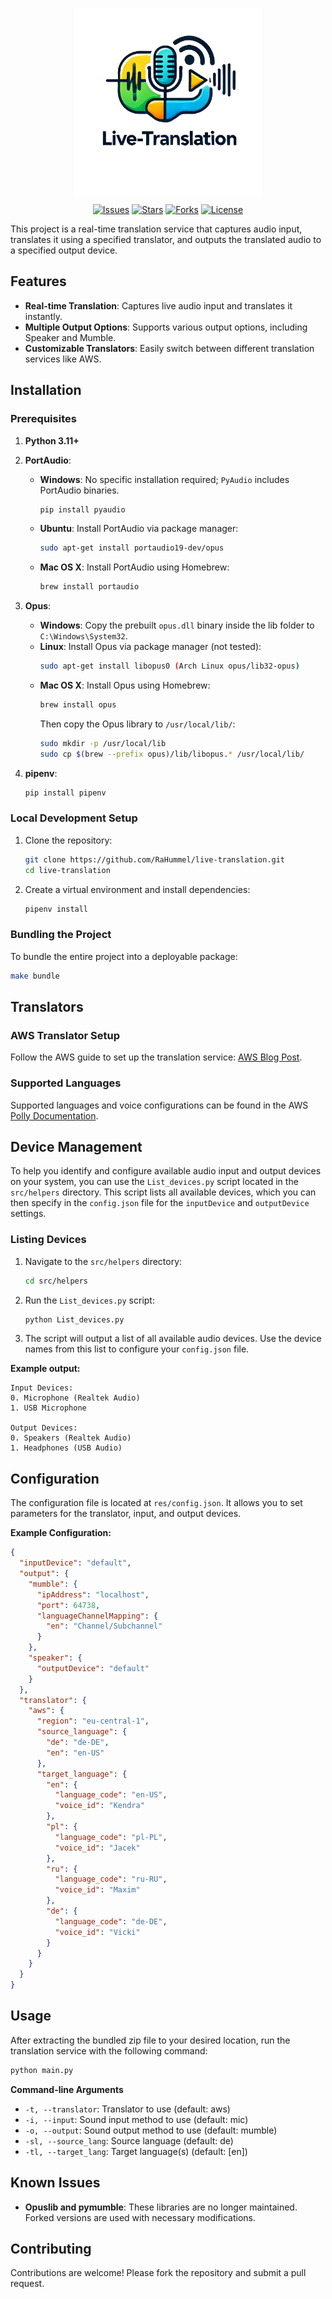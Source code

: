 <div align="center" xmlns="http://www.w3.org/1999/html">

<!-- logo -->
<p align="center">
  <img src="img/live-translation.png" width="300px" style="vertical-align:middle;">
</p>

<!-- Badges -->
<p align="center">
  
  <a href="https://github.com/RaHummel/live-translation/issues"><img src="https://img.shields.io/github/issues/RaHummel/live-translation.svg?style=flat-square" alt="Issues"></a>
  <a href="https://github.com/RaHummel/live-translation/stargazers"><img src="https://img.shields.io/github/stars/RaHummel/live-translation.svg?style=flat-square" alt="Stars"></a>
  <a href="https://github.com/RaHummel/live-translation/network/members"><img src="https://img.shields.io/github/forks/RaHummel/live-translation.svg?style=flat-square" alt="Forks"></a>
  <a href="https://github.com/RaHummel/live-translation/blob/main/LICENSE"><img src="https://img.shields.io/github/license/RaHummel/live-translation.svg?style=flat-square" alt="License"></a>
</p>
</div>
This project is a real-time translation service that captures audio input, translates it using a specified translator, and outputs the translated audio to a specified output device.

## Features

- **Real-time Translation**: Captures live audio input and translates it instantly.
- **Multiple Output Options**: Supports various output options, including Speaker and Mumble.
- **Customizable Translators**: Easily switch between different translation services like AWS.

## Installation

### Prerequisites

1. **Python 3.11+**
2. **PortAudio**:
    - **Windows**: No specific installation required; `PyAudio` includes PortAudio binaries.
      ```bash
      pip install pyaudio
      ```
    - **Ubuntu**: Install PortAudio via package manager:
      ```bash
      sudo apt-get install portaudio19-dev/opus
      ```
    - **Mac OS X**: Install PortAudio using Homebrew:
      ```bash
      brew install portaudio
      ```
      
33. **Opus**:
    - **Windows**: Copy the prebuilt `opus.dll` binary inside the lib folder to `C:\Windows\System32`.
    - **Linux**: Install Opus via package manager (not tested):
        ```bash
        sudo apt-get install libopus0 (Arch Linux opus/lib32-opus)
        ```
    - **Mac OS X**: Install Opus using Homebrew:
      ```bash
      brew install opus
      ```
      Then copy the Opus library to `/usr/local/lib/`:
      ```bash
      sudo mkdir -p /usr/local/lib
      sudo cp $(brew --prefix opus)/lib/libopus.* /usr/local/lib/
      ```
4. **pipenv**:
    ```bash
    pip install pipenv
    ```

### Local Development Setup

1. Clone the repository:
    ```sh
    git clone https://github.com/RaHummel/live-translation.git
    cd live-translation
    ```

2. Create a virtual environment and install dependencies:
    ```sh
    pipenv install
    ```

### Bundling the Project

To bundle the entire project into a deployable package:
```sh
make bundle
```

## Translators

### AWS Translator Setup

Follow the AWS guide to set up the translation service: [AWS Blog Post](https://aws.amazon.com/de/blogs/machine-learning/break-through-language-barriers-with-amazon-transcribe-amazon-translate-and-amazon-polly/).

### Supported Languages

Supported languages and voice configurations can be found in the AWS [Polly Documentation](https://docs.aws.amazon.com/polly/latest/dg/available-voices.html).

## Device Management

To help you identify and configure available audio input and output devices on your system, you can use the `List_devices.py` script located in the `src/helpers` directory. This script lists all available devices, which you can then specify in the `config.json` file for the `inputDevice` and `outputDevice` settings.

### Listing Devices

1. Navigate to the `src/helpers` directory:
    ```sh
    cd src/helpers
    ```

2. Run the `List_devices.py` script:
    ```sh
    python List_devices.py
    ```

3. The script will output a list of all available audio devices. Use the device names from this list to configure your `config.json` file.

**Example output:**
```
Input Devices:
0. Microphone (Realtek Audio)
1. USB Microphone

Output Devices:
0. Speakers (Realtek Audio)
1. Headphones (USB Audio)
```

## Configuration

The configuration file is located at `res/config.json`. It allows you to set parameters for the translator, input, and output devices.

**Example Configuration:**
```json
{
  "inputDevice": "default",
  "output": {
    "mumble": {
      "ipAddress": "localhost",
      "port": 64738,
      "languageChannelMapping": {
        "en": "Channel/Subchannel"
      }
    },
    "speaker": {
      "outputDevice": "default"
    }
  },
  "translator": {
    "aws": {
      "region": "eu-central-1",
      "source_language": {
        "de": "de-DE",
        "en": "en-US"
      },
      "target_language": {
        "en": {
          "language_code": "en-US",
          "voice_id": "Kendra"
        },
        "pl": {
          "language_code": "pl-PL",
          "voice_id": "Jacek"
        },
        "ru": {
          "language_code": "ru-RU",
          "voice_id": "Maxim"
        },
        "de": {
          "language_code": "de-DE",
          "voice_id": "Vicki"
        }
      }
    }
  }
}
```

## Usage
After extracting the bundled zip file to your desired location, run the translation service with the following command:
```sh
python main.py 
```

**Command-line Arguments**
- `-t, --translator`: Translator to use (default: aws)
- `-i, --input`: Sound input method to use (default: mic)
- `-o, --output`: Sound output method to use (default: mumble)
- `-sl, --source_lang`: Source language (default: de)
- `-tl, --target_lang`: Target language(s) (default: [en])


## Known Issues

- **Opuslib and pymumble**: These libraries are no longer maintained. Forked versions are used with necessary modifications.

## Contributing

Contributions are welcome! Please fork the repository and submit a pull request.
